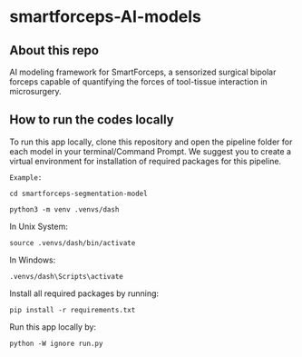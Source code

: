 # smartforceps-AI-models

## About this repo

AI modeling framework for SmartForceps, a sensorized surgical bipolar forceps capable of quantifying the forces of tool-tissue interaction in microsurgery.

## How to run the codes locally

To run this app locally, clone this repository and open the pipeline folder for each model in your terminal/Command Prompt. We suggest you to create a virtual environment for installation of required packages for this pipeline.

```
Example:

cd smartforceps-segmentation-model

python3 -m venv .venvs/dash
```
In Unix System:
```
source .venvs/dash/bin/activate
```

In Windows: 
```
.venvs/dash\Scripts\activate
```

Install all required packages by running:
```
pip install -r requirements.txt
```

Run this app locally by:
```
python -W ignore run.py
```
